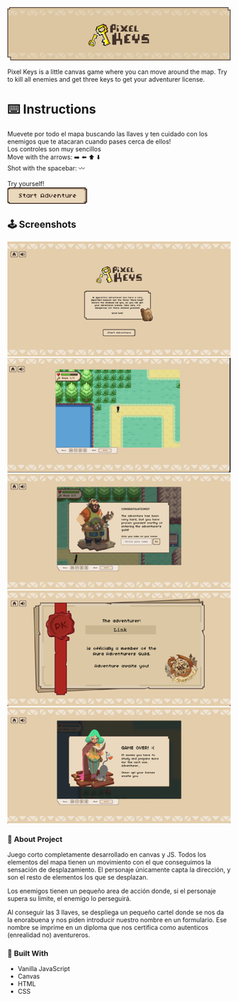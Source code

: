 <a href="https://pmateosx.github.io/Pixel-Keys/" align="center"><img src="./assets/images/readme-img/readme-intro.png" alt="Logo Pixel KEys" ></a>
<p>
Pixel Keys is a little canvas game where you can move around the map. Try to kill all enemies and get three keys to get your adventurer license.
<br/>
</p>

<!-- GETTING STARTED -->
# ⌨️ **Instructions**
Muevete por todo el mapa buscando las llaves y ten cuidado con los enemigos que te atacaran cuando pases cerca de ellos! 
<br>
Los controles son muy sencillos <br>
Move with the arrows:  ➡️ ⬅️ ⬆️ ⬇️ <br>
Shot with the spacebar: 〰
<br>
<br>
Try yourself!
<br>
<a href="https://pmateosx.github.io/Pixel-Keys/" align="center"><img src="./assets/images/game-ui/start-button.png" alt="play button" width="180"></a>
<br>

<!-- screenshot -->
## 🕹 **Screenshots**
<img src="./assets/images/readme-img/intro-screenshot.png" alt="screenshot-intro">
<br>
<img src="./assets/images/readme-img/map-screenshot.png" alt="screenshot-intro">

<img src="./assets/images/readme-img/win-screenshot.png" alt="screenshot-intro">
<img src="./assets/images/readme-img/license-screenshot.png" alt="screenshot-intro">
<img src="./assets/images/readme-img/game-over-screenshot.png" alt="screenshot-intro">
<br>

<!-- Info -->
### 📜 **About Project**
<p>
Juego corto completamente desarrollado en canvas y JS. Todos los elementos del mapa tienen un movimiento con el que conseguimos la sensación de desplazamiento. El personaje únicamente capta la dirección, y son el resto de elementos los que se desplazan. 
</p>
<p>
Los enemigos tienen un pequeño area de acción donde, si el personaje supera su limite, el enemigo lo perseguirá.
</p>
<p>
Al conseguir las 3 llaves, se despliega un pequeño cartel donde se nos da la enorabuena y nos piden introducir nuestro nombre en un formulario. Ese nombre se imprime en un diploma que nos certifica como autenticos (enrealidad no) aventureros.
</p>

### 🎯 **Built With**
* Vanilla JavaScript 
* Canvas
* HTML
* CSS
